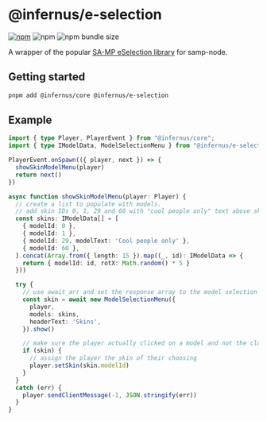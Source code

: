 # @infernus/e-selection

[![npm](https://img.shields.io/npm/v/@infernus/e-selection)](https://www.npmjs.com/package/@infernus/e-selection) ![npm](https://img.shields.io/npm/dy/@infernus/e-selection) ![npm bundle size](https://img.shields.io/bundlephobia/minzip/@infernus/e-selection)

A wrapper of the popular [SA-MP eSelection library](https://github.com/TommyB123/eSelection) for samp-node.

## Getting started

```sh
pnpm add @infernus/core @infernus/e-selection
```

## Example

```ts
import { type Player, PlayerEvent } from "@infernus/core";
import { type IModelData, ModelSelectionMenu } from "@infernus/e-selection";

PlayerEvent.onSpawn(({ player, next }) => {
  showSkinModelMenu(player)
  return next()
})

async function showSkinModelMenu(player: Player) {
  // create a list to populate with models.
  // add skin IDs 0, 1, 29 and 60 with "cool people only" text above skin ID 29.
  const skins: IModelData[] = [
    { modelId: 0 },
    { modelId: 1 },
    { modelId: 29, modelText: 'Cool people only' },
    { modelId: 60 },
  ].concat(Array.from({ length: 15 }).map((_, id): IModelData => {
    return { modelId: id, rotX: Math.random() * 5 }
  }))

  try {
    // use await_arr and set the response array to the model selection menu result
    const skin = await new ModelSelectionMenu({
      player,
      models: skins,
      headerText: 'Skins',
    }).show()

    // make sure the player actually clicked on a model and not the close button
    if (skin) {
      // assign the player the skin of their choosing
      player.setSkin(skin.modelId)
    }
  }
  catch (err) {
    player.sendClientMessage(-1, JSON.stringify(err))
  }
}
```
